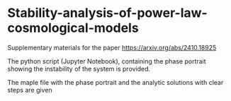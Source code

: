 # Stability-analysis-of-power-law-cosmological-models
Supplementary materials for the paper https://arxiv.org/abs/2410.18925 

The python script (Jupyter Notebook), containing the phase portrait showing the instability of the system is provided. 

The maple file with the phase portrait and the analytic solutions with clear steps are given
